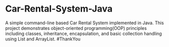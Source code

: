 # Car-Rental-System-Java
A simple command-line based Car Rental System implemented in Java. This project demonstrates object-oriented programming(OOP) principles including classes, inheritance, encapsulation, and basic collection handling using List and ArrayList.
#ThankYou